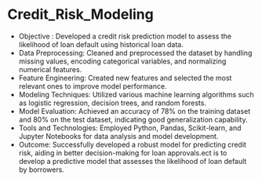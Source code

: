 # Credit_Risk_Modeling

*  Objective :  Developed a credit risk prediction model to assess the likelihood of loan default using historical loan data.
* Data Preprocessing: Cleaned and preprocessed the dataset by handling missing values, encoding categorical variables, and normalizing numerical features.
* Feature Engineering: Created new features and selected the most relevant ones to improve model performance.
* Modeling Techniques: Utilized various machine learning algorithms such as logistic regression, decision trees, and random forests.
* Model Evaluation: Achieved an accuracy of 78% on the training dataset and 80% on the test dataset, indicating good generalization capability.
* Tools and Technologies: Employed Python, Pandas, Scikit-learn, and Jupyter Notebooks for data analysis and model development.
* Outcome: Successfully developed a robust model for predicting credit risk, aiding in better decision-making for loan approvals.ect is to develop a predictive model that assesses the likelihood of loan default by borrowers. 
